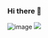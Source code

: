 ### Hi there 👋

![image](https://github.com/saadeghi/saadeghi/blob/master/dino.gif)
[![](https://github.com/saadeghi/saadeghi/blob/master/dino.gif)](#)

<!--
**TahaAkhlaq/TahaAkhlaq** is a ✨ _special_ ✨ repository because its `README.md` (this file) appears on your GitHub profile.

Here are some ideas to get you started:

- 🔭 I’m currently working on ...
- 🌱 I’m currently learning ...
- 👯 I’m looking to collaborate on ...
- 🤔 I’m looking for help with ...
- 💬 Ask me about ...
- 📫 How to reach me: ...
- 😄 Pronouns: ...
- ⚡ Fun fact: ...
-->
